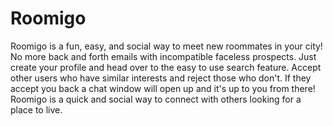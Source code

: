 # Roomigo

Roomigo is a fun, easy, and social way to meet new roommates in your city! No more back and forth emails with incompatible faceless prospects. Just create your profile and head over to the easy to use search feature. Accept other users who have similar interests and reject those who don't.  If they accept you back a chat window will open up and it's up to you from there!  Roomigo is a quick and social way to connect with others looking for a place to live.